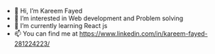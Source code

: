 - 👋 Hi, I’m Kareem Fayed
- 👀 I’m interested in Web development and Problem solving
- 🌱 I’m currently learning React js
- 📫 You can find me at https://www.linkedin.com/in/kareem-fayed-281224223/
  
